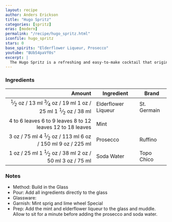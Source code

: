 ```yaml
---
layout: recipe
author: Anders Erickson
title: "Hugo Spritz"
categories: [spritz]
eras: [modern]
permalink: "/recipe/hugo_spritz.html"
iconfile: hugo_spritz
stars: 0
base_spirits: "Elderflower Liqueur, Prosecco"
youtube: "BUb54paVf0s"
excerpt: |
  The Hugo Spritz is a refreshing and easy-to-make cocktail that originated in South Tyrol, Italy. It's a light and floral drink, perfect for sipping on a warm day.
---
```


### Ingredients

|        Amount | Ingredient          | Brand       |
| ------------: | ------------------- | ----------- |
|        <span class="onex active"> <sup>1</sup>&frasl;<sub>2</sub> oz  / 13 ml</span> <span class="onehalfx"> <sup>3</sup>&frasl;<sub>4</sub> oz  / 19 ml</span> <span class="twox">1 oz  / 25 ml</span> <span class="threex">1 <sup>1</sup>&frasl;<sub>2</sub> oz  / 38 ml</span>| Elderflower Liqueur | St. Germain |
| <span class="onex active">4 to 6 leaves </span> <span class="onehalfx">6 to 9 leaves </span> <span class="twox">8 to 12 leaves </span> <span class="threex">12 to 18 leaves </span>| Mint                |
|          <span class="onex active">3 oz  / 75 ml</span> <span class="onehalfx">4 <sup>1</sup>&frasl;<sub>2</sub> oz  / 113 ml</span> <span class="twox">6 oz  / 150 ml</span> <span class="threex">9 oz  / 225 ml</span>| Prosecco            | Ruffino     |
|          <span class="onex active">1 oz  / 25 ml</span> <span class="onehalfx">1 <sup>1</sup>&frasl;<sub>2</sub> oz  / 38 ml</span> <span class="twox">2 oz  / 50 ml</span> <span class="threex">3 oz  / 75 ml</span>| Soda Water          | Topo Chico  |

### Notes

- Method: Build in the Glass
- Pour: Add all ingredients directly to the glass
- Glassware:
- Garnish: Mint sprig and lime wheel Special
- Prep: Add the mint and elderflower liqueur to the glass and muddle. Allow to sit
  for a minute before adding the prosecco and soda water.

    
<script type="application/ld+json">
{
  "@context": "https://schema.org",
  "@type": "Recipe",
  "author": "{{ page.author }}",
  "description": "{{ page.excerpt | strip_html | replace: '"', "'" }}",
  "image": "{% for ingredient in site.data[page.iconfile].images.ingredient limit: 1 %}{{ ingredient.url }}{% endfor %}",
  "recipeIngredient": [
    "       0.5 oz Elderflower Liqueur",
  "4 to 6 leaves Mint               ",
  "         3 oz Prosecco           ",
  "         1 oz Soda Water         "],
  "name": "{{ page.title }}",
  "recipeInstructions": "
- Method: Build in the Glass
- Pour: Add all ingredients directly to the glass
- Glassware:
- Garnish: Mint sprig and lime wheel Special
- Prep: Add the mint and elderflower liqueur to the glass and muddle. Allow to sit
  for a minute before adding the prosecco and soda water.
",
  "recipeYield": "1 cocktail"
}
</script>

    